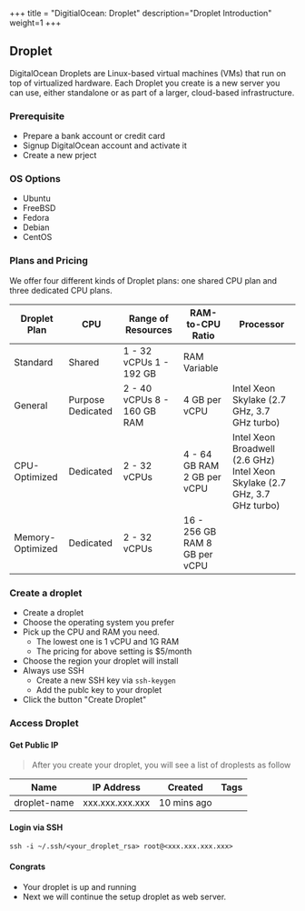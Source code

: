 +++
title = "DigitialOcean: Droplet"
description="Droplet Introduction"
weight=1
+++



## Droplet

DigitalOcean Droplets are Linux-based virtual machines (VMs) that run on top of virtualized hardware. Each Droplet you create is a new server you can use, either standalone or as part of a larger, cloud-based infrastructure.


### Prerequisite

* Prepare a bank account or credit card
* Signup DigitalOcean account and activate it
* Create a new prject

### OS Options

* Ubuntu
* FreeBSD
* Fedora
* Debian
* CentOS

### Plans and Pricing
We offer four different kinds of Droplet plans: one shared CPU plan and three dedicated CPU plans.

Droplet Plan|	CPU | 	Range of Resources |	RAM-to-CPU Ratio|	Processor
----|----|----|----|----
Standard |	Shared |	1 - 32 vCPUs 1 - 192 GB | RAM	Variable	| 
General | Purpose	Dedicated| 	2 - 40 vCPUs 8 - 160 GB RAM	| 4 GB per vCPU	| Intel Xeon Skylake (2.7 GHz, 3.7 GHz turbo)
CPU-Optimized	| Dedicated	| 2 - 32 vCPUs| 4 - 64 GB RAM	2 GB per vCPU	| Intel Xeon Broadwell (2.6 GHz) Intel Xeon Skylake (2.7 GHz, 3.7 GHz turbo)
Memory-Optimized	|Dedicated|	2 - 32 vCPUs| 16 - 256 GB RAM	8 GB per vCPU	|


### Create a droplet

* Create a droplet
* Choose the operating system you prefer
* Pick up the CPU and RAM you need.
  * The lowest one is 1 vCPU and 1G RAM
  * The pricing for above setting is $5/month
* Choose the region your droplet will install
* Always use SSH
  * Create a new SSH key via `ssh-keygen`
  * Add the publc key to your droplet 
* Click the button "Create Droplet"


### Access Droplet

#### Get Public IP

> After you create your droplet, you will see a list of droplests as follow

Name | IP Address | Created | Tags
----|----|---|---
droplet-name | xxx.xxx.xxx.xxx | 10 mins ago | 


#### Login via SSH

```
ssh -i ~/.ssh/<your_droplet_rsa> root@<xxx.xxx.xxx.xxx>
```

#### Congrats

* Your droplet is up and running
* Next we will continue the setup droplet as web server.